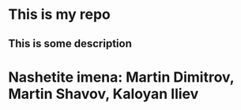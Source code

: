 # This is my repo
## This is some description
# Nashetite imena: Martin Dimitrov, Martin Shavov, Kaloyan Iliev